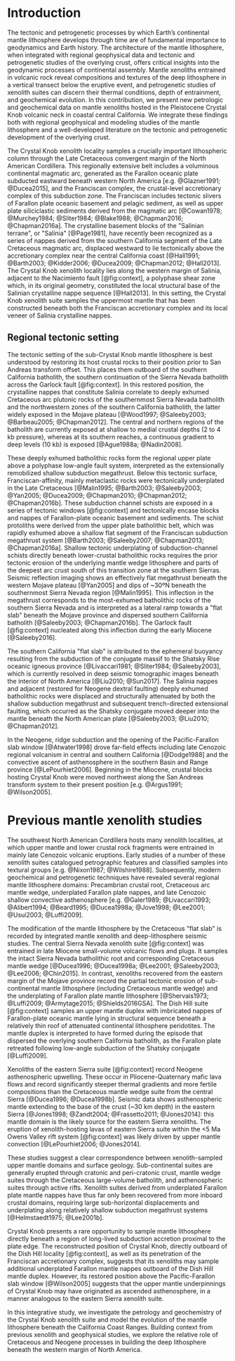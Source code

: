 Introduction
============

The tectonic and petrogenetic processes by which Earth’s continental mantle
lithosphere develops through time are of fundamental importance to geodynamics
and Earth history. The architecture of the mantle lithosphere, when integrated
with regional geophysical data and tectonic and petrogenetic studies of the
overlying crust, offers critical insights into the geodynamic processes of
continental assembly. Mantle xenoliths entrained in volcanic rock reveal
compositions and textures of the deep lithosphere in a vertical transect below
the eruptive event, and petrogenetic studies of xenolith suites can discern
their thermal conditions, depth of entrainment, and geochemical evolution. In
this contribution, we present new petrologic and geochemical data on mantle
xenoliths hosted in the Pleistocene Crystal Knob volcanic neck in coastal
central California. We integrate these findings both with regional
geophysical and modeling studies of the mantle lithosphere and a well-developed
literature on the tectonic and petrogenetic development of the overlying
crust.

The Crystal Knob xenolith locality samples a crucially important lithospheric
column through the Late Cretaceous convergent margin of the North American
Cordillera. This regionally extensive belt includes a voluminous
continental magmatic arc, generated as the Farallon oceanic plate
subducted eastward beneath western North America [e.g. @Glazner1991;
@Ducea2015], and the Franciscan complex, the crustal-level accretionary complex
of this subduction zone. The Franciscan includes tectonic slivers of Farallon
plate oceanic basement and pelagic sediment, as well as upper plate
siliciclastic sediments derived from the magmatic arc [@Cowan1978;
@Murchey1984; @Sliter1984; @Blake1988; @Chapman2016; @Chapman2016a]. The
crystalline basement blocks of the "Salinian terrane", or "Salinia"
[@Page1981], have recently been recognized as a series of nappes derived from
the southern California segment of the Late Cretaceous magmatic arc, displaced
westward to lie tectonically above the accretionary complex near the central
California coast [@Hall1991; @Barth2003; @Kidder2006; @Ducea2009; @Chapman2012;
@Hall2013]. The Crystal Knob xenolith locality lies along the western margin of
Salinia, adjacent to the Nacimiento fault [@fig:context], a polyphase shear
zone which, in its original geometry, constituted the local structural base of
the Salinian crystalline nappe sequence [@Hall2013]. In this setting, the
Crystal Knob xenolith suite samples the uppermost mantle that has been
constructed beneath both the Franciscan accretionary complex and its local
veneer of Salinia crystalline nappes.

## Regional tectonic setting

The tectonic setting of the sub-Crystal Knob mantle lithosphere is best
understood by restoring its host crustal rocks to their position prior to San
Andreas transform offset. This places them outboard of the southern California
batholith, the southern continuation of the Sierra Nevada batholith across the
Garlock fault [@fig:context]. In this restored position, the crystalline nappes
that constitute Salinia correlate to deeply exhumed Cretaceous arc plutonic
rocks of the southernmost Sierra Nevada batholith and the northwestern zones of
the southern California batholith, the latter widely exposed in the Mojave
plateau [@Wood1997; @Saleeby2003; @Barbeau2005; @Chapman2012]. The central and
northern regions of the batholith are currently exposed at shallow to medial
crustal depths (2 to 4 kb pressure), whereas at its southern reaches,
a continuous gradient to deep  levels (10 kb) is exposed [@Ague1988a;
@Nadin2008].

These deeply exhumed batholithic rocks form the regional upper plate above
a polyphase low-angle fault system, interpreted as the extensionally
remobilized shallow subduction megathrust. Below this tectonic surface,
Franciscan-affinity, mainly metaclastic rocks were tectonically underplated in
the Late Cretaceous [@Malin1995; @Barth2003; @Saleeby2003; @Yan2005;
@Ducea2009; @Chapman2010; @Chapman2012; @Chapman2016b]. These subduction
channel schists are exposed in a series of tectonic windows [@fig:context] and
tectonically encase blocks and nappes of Farallon-plate oceanic basement and
sediments. The schist protoliths were derived from the upper plate batholithic
belt, which was rapidly exhumed above a shallow flat segment of the Franciscan
subduction megathrust system [@Barth2003; @Saleeby2007; @Chapman2013;
@Chapman2016a]. Shallow tectonic underplating of subduction-channel schists
directly beneath lower-crustal batholithic rocks requires the prior tectonic
erosion of the underlying mantle wedge lithosphere and parts of the deepest arc
crust south of this transition zone at the southern Sierras. Seismic reflection
imaging shows an effectively flat megathrust beneath the western Mojave plateau
[@Yan2005] and dips of ~30ºN beneath the southernmost Sierra Nevada region
[@Malin1995]. This inflection in the megathrust corresponds to the most-exhumed
batholithic rocks of the southern Sierra Nevada and is interpreted as a lateral
ramp towards a "flat slab" beneath the Mojave province and dispersed southern
California batholith [@Saleeby2003; @Chapman2016b]. The Garlock fault
[@fig:context] nucleated along this inflection during the early Miocene
[@Saleeby2016].

The southern California "flat slab" is attributed to the ephemeral buoyancy
resulting from the subduction of the conjugate massif to the Shatsky Rise
oceanic igneous province [@Livaccari1981; @Sliter1984; @Saleeby2003], which is
currently resolved in deep seismic tomographic images beneath the interior of
North America [@Liu2010; @Sun2017]. The Salinia nappes and adjacent (restored
for Neogene dextral faulting) deeply exhumed batholithic rocks were displaced
and structurally attenuated by both the shallow subduction megathrust and
subsequent trench-directed extensional faulting, which occurred as the Shatsky
conjugate moved deeper into the mantle beneath the North American plate
[@Saleeby2003; @Liu2010; @Chapman2012].

In the Neogene, ridge subduction and the opening of the Pacific-Farallon slab
window [@Atwater1998] drove far-field effects including late Cenozoic regional
volcanism in central and southern California [@Dodge1988] and the convective
ascent of asthenosphere in the southern Basin and Range province
[@LePourhiet2006]. Beginning in the Miocene, crustal blocks hosting Crystal
Knob were moved northwest along the San Andreas transform system to their
present position [e.g. @Argus1991; @Wilson2005].

# Previous mantle xenolith studies

The southwest North American Cordillera hosts many xenolith localities, at
which upper mantle and lower crustal rock fragments were entrained in mainly
late Cenozoic volcanic eruptions. Early studies of a number of these xenolith
suites catalogued petrographic features and classified samples into textural
groups [e.g. @Nixon1987; @Wilshire1988]. Subsequently, modern geochemical and
petrogenetic techniques have revealed several regional mantle lithosphere
domains: Precambrian crustal root, Cretaceous arc mantle wedge, underplated
Farallon plate nappes, and late Cenozoic shallow convective asthenosphere [e.g.
@Galer1989; @Livaccari1993; @Alibert1994; @Beard1995; @Ducea1998a; @Jove1998;
@Lee2001; @Usui2003; @Luffi2009].

The modification of the mantle lithosphere by the Cretaceous "flat slab" is
recorded by integrated mantle xenolith and deep-lithosphere seismic studies.
The central Sierra Nevada xenolith suite [@fig:context] was entrained in late
Miocene small-volume volcanic flows and plugs. It samples the intact Sierra
Nevada batholithic root and corresponding Cretaceous mantle wedge [@Ducea1996;
@Ducea1998a; @Lee2001; @Saleeby2003; @Lee2006; @Chin2015]. In contrast,
xenoliths recovered from the eastern margin of the Mojave province record the
partial tectonic erosion of sub-continental mantle lithosphere (including
Cretaceous mantle wedge) and the underplating of Farallon plate mantle
lithosphere [@Shervais1973; @Luffi2009; @Armytage2015; @Shields2016GSA]. The
Dish Hill suite [@fig:context] samples an upper mantle duplex with imbricated
nappes of Farallon-plate oceanic mantle lying in structural sequence beneath
a relatively thin roof of attenuated continental lithosphere peridotites. The
mantle duplex is interpreted to have formed during the episode that dispersed
the overlying southern California batholith,  as the Farallon plate retreated
following low-angle subduction of the Shatsky conjugate [@Luffi2009].

Xenoliths of the eastern Sierra suite [@fig:context] record Neogene
asthenospheric upwelling. These occur in Pliocene-Quaternary mafic lava flows
and record significantly steeper thermal gradients and more fertile
compositions than the Cretaceous mantle wedge suite from the central Sierra
[@Ducea1996; @Ducea1998b]. Seismic data shows asthenospheric mantle extending
to the base of the crust (~30 km depth) in the eastern Sierra [@Jones1998;
@Zandt2004; @Frassetto2011; @Jones2014]: this mantle domain is the likely
source for the eastern Sierra xenoliths. The eruption of xenolith-hosting lavas
of eastern Sierra suite within the <5 Ma Owens Valley rift system
[@fig:context] was likely driven by upper mantle convection [@LePourhiet2006;
@Jones2014].

These studies suggest a clear correspondence between xenolith-sampled upper
mantle domains and surface geology. Sub-continental suites are generally
erupted through cratonic and peri-cratonic crust, mantle wedge suites through
the Cretaceous large-volume batholith, and asthenospheric suites through active
rifts. Xenolith suites derived from underplated Farallon plate mantle nappes
have thus far only been recovered from more inboard crustal domains, requiring
large sub-horizontal displacements and underplating along relatively shallow
subduction megathrust systems [@Helmstaedt1975; @Lee2001b].

Crystal Knob presents a rare opportunity to sample mantle lithosphere directly
beneath a region of long-lived subduction accretion proximal to the plate edge.
The reconstructed position of Crystal Knob, directly outboard of the Dish Hill
locality [@fig:context], as well as its penetration of the Franciscan
accretionary complex, suggests that its xenoliths may sample additional
underplated Farallon mantle nappes outboard of the Dish Hill mantle duplex.
However, its restored position above the Pacific-Farallon slab window
[@Wilson2005] suggests that the upper mantle underpinnings of Crystal Knob may
have originated as ascended asthenosphere, in a manner analogous to the eastern
Sierra xenolith suite.

In this integrative study, we investigate the petrology and geochemistry of the
Crystal Knob xenolith suite and model the evolution of the mantle lithosphere
beneath the California Coast Ranges. Building context from previous xenolith
and geophysical studies, we explore the relative role of Cretaceous and Neogene
processes in building the deep lithosphere beneath the western margin of North
America.

<!--[[context]]-->
<!--[[field_photo]]-->

